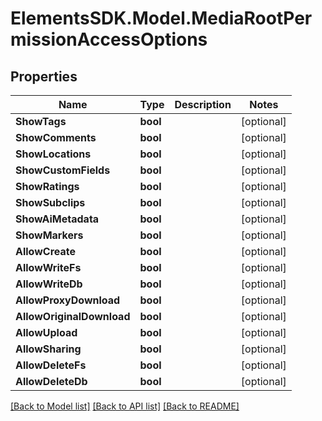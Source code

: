 # ElementsSDK.Model.MediaRootPermissionAccessOptions

## Properties

Name | Type | Description | Notes
------------ | ------------- | ------------- | -------------
**ShowTags** | **bool** |  | [optional] 
**ShowComments** | **bool** |  | [optional] 
**ShowLocations** | **bool** |  | [optional] 
**ShowCustomFields** | **bool** |  | [optional] 
**ShowRatings** | **bool** |  | [optional] 
**ShowSubclips** | **bool** |  | [optional] 
**ShowAiMetadata** | **bool** |  | [optional] 
**ShowMarkers** | **bool** |  | [optional] 
**AllowCreate** | **bool** |  | [optional] 
**AllowWriteFs** | **bool** |  | [optional] 
**AllowWriteDb** | **bool** |  | [optional] 
**AllowProxyDownload** | **bool** |  | [optional] 
**AllowOriginalDownload** | **bool** |  | [optional] 
**AllowUpload** | **bool** |  | [optional] 
**AllowSharing** | **bool** |  | [optional] 
**AllowDeleteFs** | **bool** |  | [optional] 
**AllowDeleteDb** | **bool** |  | [optional] 

[[Back to Model list]](../README.md#documentation-for-models) [[Back to API list]](../README.md#documentation-for-api-endpoints) [[Back to README]](../README.md)

